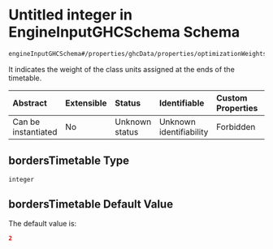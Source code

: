 # Untitled integer in EngineInputGHCSchema Schema

```txt
engineInputGHCSchema#/properties/ghcData/properties/optimizationWeights/properties/sessions/properties/bordersTimetable
```

It indicates the weight of the class units assigned at the ends of the timetable.

| Abstract            | Extensible | Status         | Identifiable            | Custom Properties | Additional Properties | Access Restrictions | Defined In                                                        |
| :------------------ | :--------- | :------------- | :---------------------- | :---------------- | :-------------------- | :------------------ | :---------------------------------------------------------------- |
| Can be instantiated | No         | Unknown status | Unknown identifiability | Forbidden         | Allowed               | none                | [ghc.schema.json*](../out/ghc.schema.json "open original schema") |

## bordersTimetable Type

`integer`

## bordersTimetable Default Value

The default value is:

```json
2
```
